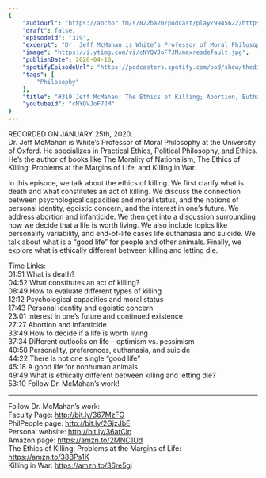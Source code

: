 ```yaml
---
{
	"audiourl": "https://anchor.fm/s/822ba20/podcast/play/9945622/https%3A%2F%2Fd3ctxlq1ktw2nl.cloudfront.net%2Fproduction%2F2020-0-25%2F45145622-44100-2-34e53406d39db.m4a",
	"draft": false,
	"episodeid": "319",
	"excerpt": "Dr. Jeff McMahan is White’s Professor of Moral Philosophy at the University of Oxford. He specializes in Practical Ethics, Political Philosophy, and Ethics. He’s the author of books like The Morality of Nationalism, The Ethics of Killing: Problems at the Margins of Life, and Killing in War.",
	"image": "https://i.ytimg.com/vi/cNYQVJoF7JM/maxresdefault.jpg",
	"publishDate": 2020-04-10,
	"spotifyEpisodeUrl": "https://podcasters.spotify.com/pod/show/thedissenter/episodes/319-Jeff-McMahan-The-Ethics-of-Killing-Abortion--Euthanasia--Suicide-eae12m",
	"tags": [
		"Philosophy"
	],
	"title": "#319 Jeff McMahan: The Ethics of Killing; Abortion, Euthanasia, Suicide",
	"youtubeid": "cNYQVJoF7JM"
}
---
```

RECORDED ON JANUARY 25th, 2020.  
Dr. Jeff McMahan is White’s Professor of Moral Philosophy at the University of Oxford. He specializes in Practical Ethics, Political Philosophy, and Ethics. He’s the author of books like The Morality of Nationalism, The Ethics of Killing: Problems at the Margins of Life, and Killing in War.

In this episode, we talk about the ethics of killing. We first clarify what is death and what constitutes an act of killing. We discuss the connection between psychological capacities and moral status, and the notions of personal identity, egoistic concern, and the interest in one’s future. We address abortion and infanticide. We then get into a discussion surrounding how we decide that a life is worth living. We also include topics like personality variability, and end-of-life cases life euthanasia and suicide. We talk about what is a “good life” for people and other animals. Finally, we explore what is ethically different between killing and letting die.

Time Links:  
<time>01:51</time> What is death?  
<time>04:52</time> What constitutes an act of killing?  
<time>08:49</time> How to evaluate different types of killing  
<time>12:12</time> Psychological capacities and moral status  
<time>17:43</time> Personal identity and egoistic concern  
<time>23:01</time> Interest in one’s future and continued existence  
<time>27:27</time> Abortion and infanticide  
<time>33:49</time> How to decide if a life is worth living  
<time>37:34</time> Different outlooks on life – optimism vs. pessimism  
<time>40:58</time> Personality, preferences, euthanasia, and suicide  
<time>44:22</time> There is not one single “good life”  
<time>45:18</time> A good life for nonhuman animals  
<time>49:49</time> What is ethically different between killing and letting die?  
<time>53:10</time> Follow Dr. McMahan’s work!

---

Follow Dr. McMahan’s work:  
Faculty Page: http://bit.ly/367MzFG  
PhilPeople page: http://bit.ly/2GjzJbE  
Personal website: http://bit.ly/36atClp  
Amazon page: https://amzn.to/2MNC1Ud  
The Ethics of Killing: Problems at the Margins of Life: https://amzn.to/38BPs1K  
Killing in War: https://amzn.to/36re5gj
